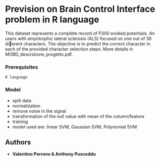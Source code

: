 # Prevision on Brain Control Interface problem in R language

This dataset represents a complete record of P300 evoked potentials. An users
with amyotrophic lateral sclerosis (ALS) focused on one out of 36 dierent
characters. The objective is to predict the correct character in each of the
provided character selection steps. More details in MOBD_descrizione_progetto.pdf.

### Prerequisites

```
R language
```

### Model

- split data
- normalization
- remove noise in the signal
- transformation of the null value with mean of the column/feature
- training
- model used are: linear SVM, Gaussian SVM, Polynomial SVM


## Authors

* **Valentino Perrone & Anthony Pusceddu**

